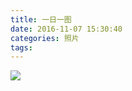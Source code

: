 ```yaml
---
title: 一日一图
date: 2016-11-07 15:30:40
categories: 照片
tags:
---
```

![](http://og40gjbnu.bkt.clouddn.com/wallpaper-20161107.jpg)